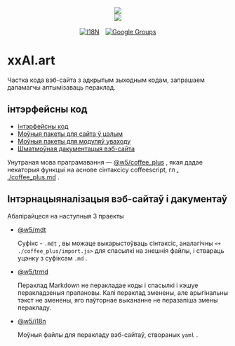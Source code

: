 <p align="center"><a href="https://xxai.art"><img src="https://cdn.jsdelivr.net/gh/xxai-art/doc/logo.svg"/></a><br/><a href="https://xxai.art"><img src="https://cdn.jsdelivr.net/gh/xxai-art/doc/xxai.svg"/></a></p><p align="center"><a href="https://github.com/xxai-art/doc#readme"><img alt="I18N" src="https://cdn.jsdelivr.net/gh/wactax/img/t.svg"/></a>　<a href="https://groups.google.com/u/0/g/xxai-art"><img alt="Google Groups" src="https://cdn.jsdelivr.net/gh/wactax/img/g-groups.svg"/></a></p>

# xxAI.art

Частка кода вэб-сайта з адкрытым зыходным кодам, запрашаем дапамагчы аптымізаваць пераклад.

## інтэрфейсны код

* [інтэрфейсны код](https://github.com/xxai-art/web)
* [Моўныя пакеты для сайта ў цэлым](https://github.com/xxai-art/web/tree/main/i18n)
* [Моўныя пакеты для модуляў уваходу](https://github.com/wacpkg/user/tree/main/ui.i18n)
* [Шматмоўная дакументацыя вэб-сайта](https://github.com/xxai-doc)

Унутраная мова праграмавання — [@w5/coffee_plus](http://npmjs.com/@w5/coffee_plus) , якая дадае некаторыя функцыі на аснове сінтаксісу coffeescript, гл [. ./coffee_plus.md](./coffee_plus.md) .

## Інтэрнацыяналізацыя вэб-сайтаў і дакументаў

Абапірайцеся на наступныя 3 праекты

* [@w5/mdt](https://www.npmjs.com/package/@w5/mdt)

  Суфікс - `.mdt` , вы можаце выкарыстоўваць сінтаксіс, аналагічны `<+ ./coffee_plus/import.js>` для спасылкі на знешнія файлы, і ствараць уцэнку з суфіксам `.md` .

* [@w5/trmd](https://www.npmjs.com/package/@w5/trmd)

  Пераклад Markdown не перакладае коды і спасылкі і кэшуе перакладзеныя прапановы. Калі пераклад зменены, але арыгінальны тэкст не зменены, яго паўторнае выкананне не перазапіша змены перакладу.

* [@w5/i18n](https://www.npmjs.com/package/@w5/i18n)

  Моўныя файлы для перакладу вэб-сайтаў, створаных `yaml` .
